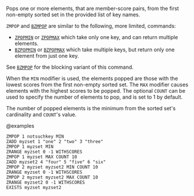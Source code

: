 Pops one or more elements, that are member-score pairs, from the first non-empty sorted set in the provided list of key names.

`ZMPOP` and [`BZMPOP`](/commands/bzmpop) are similar to the following, more limited, commands:

- [`ZPOPMIN`](/commands/zpopmin) or [`ZPOPMAX`](/commands/zpopmax) which take only one key, and can return multiple elements.
- [`BZPOPMIN`](/commands/bzpopmin) or [`BZPOPMAX`](/commands/bzpopmax) which take multiple keys, but return only one element from just one key.

See [`BZMPOP`](/commands/bzmpop) for the blocking variant of this command.

When the `MIN` modifier is used, the elements popped are those with the lowest scores from the first non-empty sorted set. The `MAX` modifier causes elements with the highest scores to be popped.
The optional `COUNT` can be used to specify the number of elements to pop, and is set to 1 by default.

The number of popped elements is the minimum from the sorted set's cardinality and `COUNT`'s value.

@examples

```cli
ZMPOP 1 notsuchkey MIN
ZADD myzset 1 "one" 2 "two" 3 "three"
ZMPOP 1 myzset MIN
ZRANGE myzset 0 -1 WITHSCORES
ZMPOP 1 myzset MAX COUNT 10
ZADD myzset2 4 "four" 5 "five" 6 "six"
ZMPOP 2 myzset myzset2 MIN COUNT 10
ZRANGE myzset 0 -1 WITHSCORES
ZMPOP 2 myzset myzset2 MAX COUNT 10
ZRANGE myzset2 0 -1 WITHSCORES
EXISTS myzset myzset2
```

